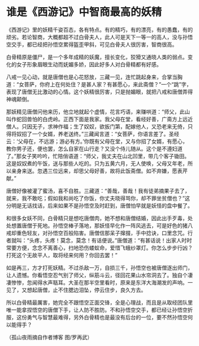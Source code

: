 # 谁是《西游记》中智商最高的妖精

《西游记》里的妖精千姿百态，各有特点。有的精巧，有的漂亮，有的愚蠢，有的顽劣。若论智商，大概都超不过白骨夫人，此人可是天下一等一的高人，没与孙悟空交手，都已经把孙悟空累得盔歪甲斜，可见白骨夫人很厉害，智商很高。 

白骨精原是僵尸，是一个多年成精的妖魔，擅长变化，狡猾又通晓人类的弱点。变化的女子形象眉眼生动而妩媚多娇，因此好多人对白骨精都有好感。 

八戒一见心动，就是唐僧也是心花怒放，三藏一见，连忙跳起身来，合掌当胸道：“女菩萨，你府上在何处住？是甚人家？有甚愿心，来此斋僧？”一个“跳”字，表现了唐僧无比激动的心情。这个妖精很厉害，只是抛媚眼，就把八戒和唐僧弄得神魂颠倒。 

那妖精见唐僧问他来历，他立地就起个虚情，花言巧语，来赚哄道：“师父，此山叫作蛇回兽怕的白虎岭。正西下面是我家。我父母在堂，看经好善，广斋方上远近僧人。只因无子，求神作福；生了奴奴，欲扳门第，配嫁他人，又恐老来无倚，只得将奴招了一个女婿，养老送终。”三藏闻言道：“女菩萨，你语言差了。圣经云：‘父母在，不远游；游必有方。’你既有父母在堂，又与你招了女婿，有愿心，教你男子还，便也罢，怎么自家在山行走？又没个侍儿随从。这个是不遵妇道了。”那女子笑吟吟，忙陪俏语道：“师父，我丈夫在山北凹里，带几个客子锄田。这是奴奴煮的午饭，送与那些人吃的。只为五黄六月，无人使唤，父母又年老，所以亲身来送。忽遇三位远来，却思父母好善，故将此饭斋僧。如不弃嫌，愿表芹献。” 

唐僧好像被灌了蜜汤，喜不自胜。三藏道：“善哉，善哉！我有徒弟摘果子去了，就来，我不敢吃；假如我和尚吃了你饭，你丈夫晓得骂你，却不罪坐贫僧也？”这分明是无话找话，后来如果不是孙悟空及时赶到，唐僧怕早就是妖怪的盘中餐了。 

和很多女妖不同，白骨精只是想吃唐僧肉，她不想和唐僧结婚，因此出手歹毒，处处想置唐僧于死地。孙悟空棒子落地，那妖怪早化作一阵风逃去，可是好色的猪八戒却重色轻友，对孙悟空百般陷害。唐僧信那呆子撺掇，手中捻诀，口里念咒。行者就叫：“头疼，头疼！莫念，莫念！有话便说。”唐僧道：“有甚话说！出家人时时常要方便，念念不离善心，扫地恐伤蝼蚁命，爱惜飞蛾纱罩灯。你怎么步步行凶？打死这个无故平人，取将经来何用？你回去罢！” 

如是再三，方才打死妖精。不过杀敌一万，自损三千，孙悟空也被唐僧逐出师门，让人遗憾。你看悟空忍气别了师父，纵筋斗云，径回花果山水帘洞去了。独自个凄凄惨惨，忽闻得水声聒耳。大圣在那半空里看时，原来是东洋大海潮发的声响。一见了，又想起唐僧，止不住腮边泪坠，停云住步，良久方去。 

所以白骨精最厲害，她完全不跟悟空正面交锋，全是心理战，而且是从取经团队里唯一能拿捏悟空的唐僧下手，让人防不胜防。不和孙悟空交手，都已经让孙悟空折服，这份勇气与智慧最难得，另外白骨精也是最没有后台的一位，要不然孙悟空何以能得手？ 

（孤山夜雨摘自作者博客 图/罗再武）